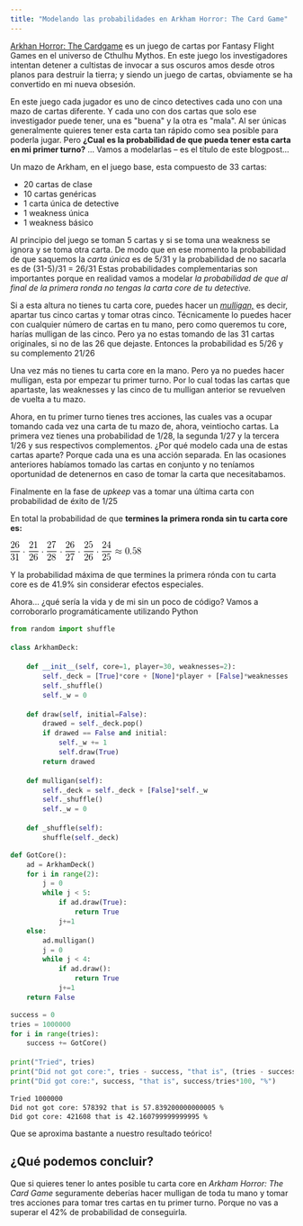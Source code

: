 ```yaml
---
title: "Modelando las probabilidades en Arkham Horror: The Card Game"
---
```


[Arkhan Horror: The Cardgame](https://www.fantasyflightgames.com/en/products/arkham-horror-the-card-game/) es un juego de cartas por Fantasy Flight Games en el universo de Cthulhu Mythos. En este juego los investigadores intentan detener a cultistas de invocar a sus oscuros amos desde otros planos para destruir la tierra; y siendo un juego de cartas, obviamente se ha convertido en mi nueva obsesión.

En este juego cada jugador es uno de cinco detectives cada uno con una mazo de cartas diferente. Y cada uno con dos cartas que solo ese investigador puede tener, una es "buena" y la otra es "mala". Al ser únicas generalmente quieres tener esta carta tan rápido como sea posible para poderla jugar. Pero **¿Cual es la probabilidad de que pueda tener esta carta en mi primer turno?** ... Vamos a modelarlas – es el título de este blogpost...

Un mazo de Arkham, en el juego base, esta compuesto de 33 cartas:

- 20 cartas de clase
- 10 cartas genéricas
- 1 carta única de detective
- 1 weakness única
- 1 weakness básico

Al principio del juego se toman 5 cartas y si se toma una weakness se ignora y se toma otra carta. De modo que en ese momento la probabilidad de que saquemos la _carta única_ es de  5/31  y la probabilidad de no sacarla es de  (31-5)/31 = 26/31  Estas probabilidades complementarias son importantes porque en realidad vamos a modelar _la probabilidad de que al final de la primera ronda no tengas la carta core de tu detective._

Si a esta altura no tienes tu carta core, puedes hacer un _[mulligan,](https://en.wikipedia.org/wiki/Mulligan_(games)#Collectible_card_games)_ es decir, apartar tus cinco cartas y tomar otras cinco. Técnicamente lo puedes hacer con cualquier número de cartas en tu mano, pero como queremos tu core, harías mulligan de las cinco. Pero ya no estas tomando de las 31 cartas originales, si no de las 26 que dejaste. Entonces la probabilidad es  5/26  y su complemento  21/26

Una vez más no tienes tu carta core en la mano. Pero ya no puedes hacer mulligan, esta por empezar tu primer turno. Por lo cual todas las cartas que apartaste, las weaknesses y las cinco de tu mulligan anterior se revuelven de vuelta a tu mazo.

Ahora, en tu primer turno tienes tres acciones, las cuales vas a ocupar tomando cada vez una carta de tu mazo de, ahora, veintiocho cartas. La primera vez tienes una probabilidad de 1/28, la segunda 1/27 y la tercera 1/26 y sus respectivos complementos. ¿Por qué modelo cada una de estas cartas aparte? Porque cada una es una acción separada. En las ocasiones anteriores habíamos tomado las cartas en conjunto y no teníamos oportunidad de detenernos en caso de tomar la carta que necesitabamos.

Finalmente en la fase de _upkeep_ vas a tomar una última carta con probabilidad de éxito de 1/25

En total la probabilidad de que **termines la primera ronda sin tu carta core es:**

![Probabilidad de no tener tu core: 58.1%](/assets/2019-04-03/latex_probabilidad.png)

Y la probabilidad máxima de que termines la primera rónda con tu carta core es de 41.9% sin considerar efectos especiales.

Ahora... ¿qué sería la vida y de mi sin un poco de código? Vamos a corroborarlo programáticamente utilizando Python


```python
from random import shuffle

class ArkhamDeck:

    def __init__(self, core=1, player=30, weaknesses=2):
        self._deck = [True]*core + [None]*player + [False]*weaknesses
        self._shuffle()
        self._w = 0

    def draw(self, initial=False):
        drawed = self._deck.pop()
        if drawed == False and initial:
            self._w += 1
            self.draw(True)
        return drawed

    def mulligan(self):
        self._deck = self._deck + [False]*self._w
        self._shuffle()
        self._w = 0

    def _shuffle(self):
        shuffle(self._deck)
```


```python
def GotCore():
    ad = ArkhamDeck()
    for i in range(2):
        j = 0
        while j < 5:
            if ad.draw(True):
                return True
            j+=1
    else:
        ad.mulligan()
        j = 0
        while j < 4:
            if ad.draw():
                return True
            j+=1
    return False
```


```python
success = 0
tries = 1000000
for i in range(tries):
    success += GotCore()

print("Tried", tries)
print("Did not got core:", tries - success, "that is", (tries - success)/tries*100, "%")
print("Did got core:", success, "that is", success/tries*100, "%")
```

    Tried 1000000
    Did not got core: 578392 that is 57.839200000000005 %
    Did got core: 421608 that is 42.160799999999995 %


Que se aproxima bastante a nuestro resultado teórico!

## ¿Qué podemos concluir?

Que si quieres tener lo antes posible tu carta core en _Arkham Horror: The Card Game_ seguramente deberías hacer mulligan de toda tu mano y tomar tres acciones para tomar tres cartas en tu primer turno. Porque no vas a superar el 42% de probabilidad de conseguirla.
